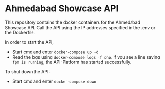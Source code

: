 # Ahmedabad Showcase API
This repository contains the docker containers for the Ahmedabad Showcase API. Call the API using the IP addresses specified in the .env or the Dockerfile.

In order to start the API,
- Start cmd and enter `docker-compose up -d`
- Read the logs using `docker-compose logs -f php`, if you see a line saying `fpm is running`, the API-Platform has started successfully.

To shut down the API:
- Start cmd and enter `docker-compose down`
